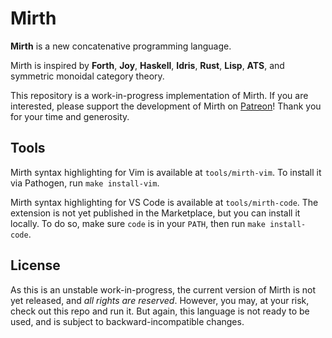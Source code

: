 # Mirth

**Mirth** is a new concatenative programming language.

Mirth is inspired by **Forth**, **Joy**, **Haskell**, **Idris**, **Rust**, **Lisp**, **ATS**, and symmetric monoidal category theory.

This repository is a work-in-progress implementation of Mirth. If you are interested, please support the development of Mirth on [Patreon](https://patreon.com/typeswitch)! Thank you for your time and generosity.

## Tools

Mirth syntax highlighting for Vim is available at `tools/mirth-vim`. To install it via Pathogen, run `make install-vim`.

Mirth syntax highlighting for VS Code is available at `tools/mirth-code`. The extension is not yet published in the Marketplace, but you can install it locally. To do so, make sure `code` is in your `PATH`, then run `make install-code`.

## License

As this is an unstable work-in-progress, the current version of Mirth is not yet released, and *all rights are reserved*. However, you may, at your risk, check out this repo and run it. But again, this language is not ready to be used, and is subject to backward-incompatible changes.
